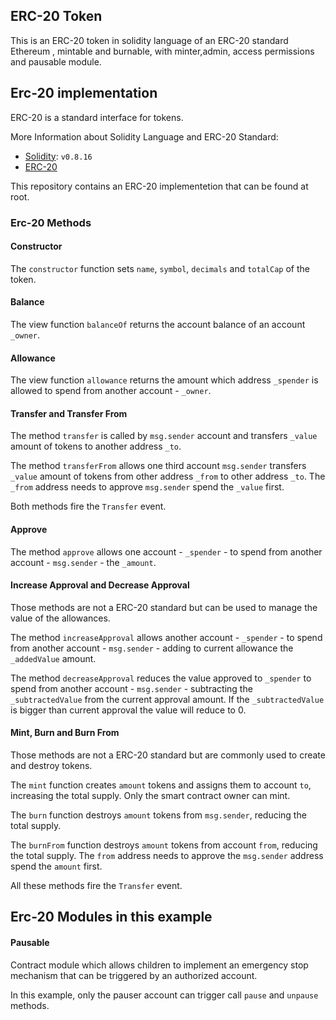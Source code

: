 ## ERC-20 Token

This is an ERC-20 token in solidity language of an ERC-20 standard Ethereum , mintable and burnable, with minter,admin, access permissions and pausable module.

## Erc-20 implementation

ERC-20 is a standard interface for tokens.

More Information about Solidity Language and ERC-20 Standard:

- [Solidity](https://solidity.readthedocs.io/en/v0.8.16/): `v0.8.16`
- [ERC-20](https://eips.ethereum.org/EIPS/eip-20)

This repository contains an ERC-20 implementetion that can be found at root.

### Erc-20 Methods

#### Constructor

The `constructor` function sets `name`, `symbol`, `decimals` and `totalCap` of the token.

#### Balance

The view function `balanceOf` returns the account balance of an account `_owner`.
 
#### Allowance

The view function `allowance` returns the amount which address `_spender` is allowed to spend from another account - `_owner`.

#### Transfer and Transfer From

The method `transfer` is called by `msg.sender` account and transfers `_value` amount of tokens to another address `_to`.

The method `transferFrom` allows one third account `msg.sender` transfers `_value` amount of tokens from other address `_from` to other address `_to`. The `_from` address needs to approve `msg.sender` spend the `_value` first.

Both methods fire the `Transfer` event.

#### Approve

The method `approve` allows one account - `_spender` - to spend from another account - `msg.sender` - the `_amount`.
 
#### Increase Approval and Decrease Approval
 
Those methods are not a ERC-20 standard but can be used to manage the value of the allowances.

The method `increaseApproval` allows another account - `_spender` - to spend from another account - `msg.sender` - adding to current allowance the `_addedValue` amount.

The method `decreaseApproval` reduces the value approved to `_spender` to spend from another account - `msg.sender` - subtracting the `_subtractedValue` from the current approval amount. If the `_subtractedValue` is bigger than current approval the value will reduce to 0.

#### Mint, Burn and Burn From

Those methods are not a ERC-20 standard but are commonly used to create and destroy tokens.

The `mint` function creates `amount` tokens and assigns them to account `to`, increasing the total supply. Only the smart contract owner can mint.

The `burn` function destroys `amount` tokens from `msg.sender`, reducing the total supply.

The `burnFrom` function destroys `amount` tokens from account `from`, reducing the total supply. The `from` address needs to approve the `msg.sender` address spend the `amount` first.

All these methods fire the `Transfer` event.

## Erc-20 Modules in this example


#### Pausable

Contract module which allows children to implement an emergency stop mechanism that can be triggered by an authorized account.

In this example, only the pauser account can trigger call `pause` and `unpause` methods.

